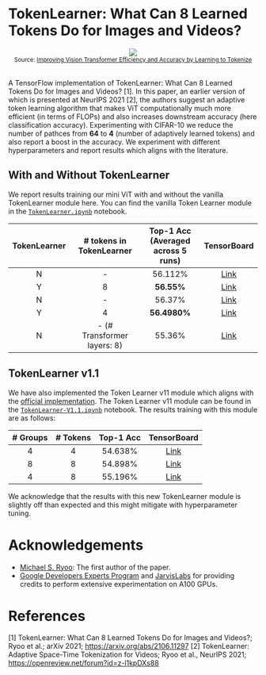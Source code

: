 # TokenLearner: What Can 8 Learned Tokens Do for Images and Videos?

<div align="center">
  <img src="https://blogger.googleusercontent.com/img/a/AVvXsEiylT3_nmd9-tzTnz3g3Vb4eTn-L5sOwtGJOad6t2we7FsjXSpbLDpuPrlInAhtE5hGCA_PfYTJtrIOKfLYLYGcYXVh1Ksfh_C1ZC-C8gw6GKtvrQesKoMrEA_LU_Gd5srl5-3iZDgJc1iyCELoXtfuIXKJ2ADDHOBaUjhU8lXTVdr2E7bCVaFgVHHkmA=s1600"><br>
  <small>Source: <a href="https://ai.googleblog.com/2021/12/improving-vision-transformer-efficiency.html">Improving Vision Transformer Efficiency and Accuracy by Learning to Tokenize</a></small>
</div><br>

A TensorFlow implementation of TokenLearner: What Can 8 Learned Tokens Do for Images and Videos? [1]. In this paper, an earlier version of which is presented at NeurIPS 2021 [2], the authors suggest an adaptive token learning algorithm that makes ViT computationally much more efficient (in terms of FLOPs) and also increases downstream accuracy (here classification accuracy). Experimenting with CIFAR-10 we reduce the number of pathces from **64** to **4** (number of adaptively learned tokens) and also report a boost in the accuracy. We experiment with different hyperparameters and report results which aligns with the literature.

## With and Without TokenLearner

We report results training our mini ViT with and without the vanilla TokenLearner module here. 
You can find the vanilla Token Learner module in the [`TokenLearner.ipynb`](https://github.com/ariG23498/TokenLearner/blob/master/TokenLearner.ipynb) notebook.

| **TokenLearner** | **# tokens in<br> TokenLearner** | **Top-1 Acc<br>(Averaged across 5 runs)** | **TensorBoard** |
|:---:|:---:|:---:|:---:|
| N | - | 56.112% | [Link](https://tensorboard.dev/experiment/vkCwM49dQZ2RiK0ZT4mj7w/) |
| Y | 8 | **56.55%** | [Link](https://tensorboard.dev/experiment/vkCwM49dQZ2RiK0ZT4mj7w/) |
| N | - | 56.37% | [Link](https://tensorboard.dev/experiment/hdyJ4wznQROwqZTgbtmztQ/) |
| Y | 4 | **56.4980%** | [Link](https://tensorboard.dev/experiment/hdyJ4wznQROwqZTgbtmztQ/) |
| N | - (# Transformer layers: 8) | 55.36% | [Link](https://tensorboard.dev/experiment/sepBK5zNSaOtdCeEG6SV9w/) |

## TokenLearner v1.1

We have also implemented the Token Learner v11 module which aligns with the [official implementation](https://github.com/google-research/scenic/blob/main/scenic/projects/token_learner/model.py). The Token Learner v11 module can be found in the [`TokenLearner-V1.1.ipynb`](https://github.com/ariG23498/TokenLearner/blob/master/TokenLearner-V1.1.ipynb) notebook. The results training with this module are as follows:

| **# Groups** | **# Tokens** | **Top-1 Acc** | **TensorBoard** |
|:---:|:---:|:---:|:---:|
| 4 | 4 | 54.638% | [Link](https://tensorboard.dev/experiment/KmfkGqAGQjikEw85phySmw/) |
| 8 | 8 | 54.898% | [Link](https://tensorboard.dev/experiment/0PpgYOq9RFWV9njX6NJQ2w/) |
| 4 | 8 | 55.196% | [Link](https://tensorboard.dev/experiment/WUkrHbZASdu3zrfmY4ETZg/) |  

We acknowledge that the results with this new TokenLearner module is slightly off
than expected and this might mitigate with hyperparameter tuning.

# Acknowledgements

- [Michael S. Ryoo](http://michaelryoo.com/): The first author of the paper.
- [Google Developers Experts Program](https://developers.google.com/programs/experts/) and [JarvisLabs](https://jarvislabs.ai/) for providing credits to perform extensive experimentation on A100 GPUs.


# References

[1] TokenLearner: What Can 8 Learned Tokens Do for Images and Videos?; Ryoo et al.; arXiv 2021; https://arxiv.org/abs/2106.11297
[2] TokenLearner: Adaptive Space-Time Tokenization for Videos; Ryoo et al., NeurIPS 2021; https://openreview.net/forum?id=z-l1kpDXs88
